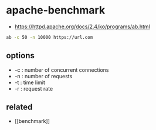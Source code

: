 # apache-benchmark

- https://httpd.apache.org/docs/2.4/ko/programs/ab.html

```sh
ab -c 50 -n 10000 https://url.com
```

## options
- -c : number of concurrent connections
- -n : number of requests
- -t : time limit
- -r : request rate

## related
- [[benchmark]]
